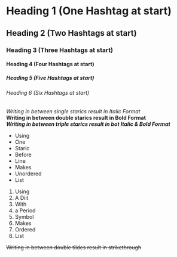 # Heading 1 (One Hashtag at start)
## Heading 2 (Two Hashtags at start)
### Heading 3 (Three Hashtags at start)
#### Heading 4 (Four Hashtags at start)
##### Heading 5 (Five Hashtags at start)
###### Heading 6 (Six Hashtags at start)

*Writing in between single starics result in Italic Format*\
**Writing in between double starics result in Bold Format**\
***Writing in between triple starics result in bot Italic & Bold Format***

* Using
* One
* Staric
* Before
* Line
* Makes
* Unordered
* List

1. Using
2. A Diit
3. With
4. a Period
5. Symbol
6. Makes
7. Ordered
8. List

~~Writing in between double tildes result in strikethrough~~ 
